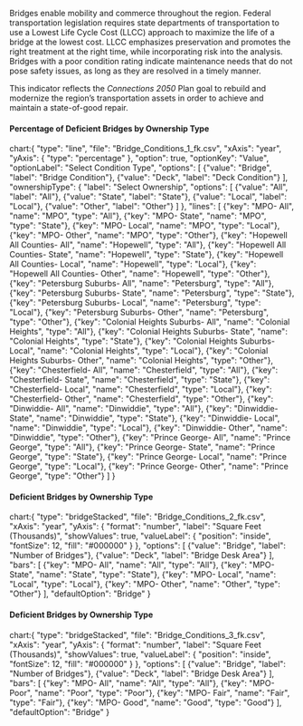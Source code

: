 Bridges enable mobility and commerce throughout the region. Federal transportation legislation requires state departments of transportation to use a Lowest Life Cycle Cost (LLCC) approach to maximize the life of a bridge at the lowest cost. LLCC emphasizes preservation and promotes the right treatment at the right time, while incorporating risk into the analysis. Bridges with a poor condition rating indicate maintenance needs that do not pose safety issues, as long as they are resolved in a timely manner.

This indicator reflects the _Connections 2050_ Plan goal to rebuild and modernize the region’s transportation assets in order to achieve and maintain a state-of-good repair.

#### Percentage of Deficient Bridges by Ownership Type

chart:{
"type": "line",
"file": "Bridge_Conditions_1_fk.csv",
"xAxis": "year",
"yAxis": {
"type": "percentage"
},
"option": true,
"optionKey": "Value",
"optionLabel": "Select Condition Type",
"options": [
{"value": "Bridge", "label": "Bridge Condition"},
{"value": "Deck", "label": "Deck Condition"}
],
"ownershipType": {
"label": "Select Ownership",
"options": [
{"value": "All", "label": "All"},
{"value": "State", "label": "State"},
{"value": "Local", "label": "Local"},
{"value": "Other", "label": "Other"}
]
},
"lines": [
{"key": "MPO- All", "name": "MPO", "type": "All"},
{"key": "MPO- State", "name": "MPO", "type": "State"},
{"key": "MPO- Local", "name": "MPO", "type": "Local"},
{"key": "MPO- Other", "name": "MPO", "type": "Other"},
{"key": "Hopewell All Counties- All", "name": "Hopewell", "type": "All"},
{"key": "Hopewell All Counties- State", "name": "Hopewell", "type": "State"},
{"key": "Hopewell All Counties- Local", "name": "Hopewell", "type": "Local"},
{"key": "Hopewell All Counties- Other", "name": "Hopewell", "type": "Other"},
{"key": "Petersburg Suburbs- All", "name": "Petersburg", "type": "All"},
{"key": "Petersburg Suburbs- State", "name": "Petersburg", "type": "State"},
{"key": "Petersburg Suburbs- Local", "name": "Petersburg", "type": "Local"},
{"key": "Petersburg Suburbs- Other", "name": "Petersburg", "type": "Other"},
{"key": "Colonial Heights Suburbs- All", "name": "Colonial Heights", "type": "All"},
{"key": "Colonial Heights Suburbs- State", "name": "Colonial Heights", "type": "State"},
{"key": "Colonial Heights Suburbs- Local", "name": "Colonial Heights", "type": "Local"},
{"key": "Colonial Heights Suburbs- Other", "name": "Colonial Heights", "type": "Other"},
{"key": "Chesterfield- All", "name": "Chesterfield", "type": "All"},
{"key": "Chesterfield- State", "name": "Chesterfield", "type": "State"},
{"key": "Chesterfield- Local", "name": "Chesterfield", "type": "Local"},
{"key": "Chesterfield- Other", "name": "Chesterfield", "type": "Other"},
{"key": "Dinwiddie- All", "name": "Dinwiddie", "type": "All"},
{"key": "Dinwiddie- State", "name": "Dinwiddie", "type": "State"},
{"key": "Dinwiddie- Local", "name": "Dinwiddie", "type": "Local"},
{"key": "Dinwiddie- Other", "name": "Dinwiddie", "type": "Other"},
{"key": "Prince George- All", "name": "Prince George", "type": "All"},
{"key": "Prince George- State", "name": "Prince George", "type": "State"},
{"key": "Prince George- Local", "name": "Prince George", "type": "Local"},
{"key": "Prince George- Other", "name": "Prince George", "type": "Other"}
]
}

#### Deficient Bridges by Ownership Type

chart:{
"type": "bridgeStacked",
"file": "Bridge_Conditions_2_fk.csv",
"xAxis": "year",
"yAxis": {
"format": "number",
"label": "Square Feet (Thousands)",
"showValues": true,
"valueLabel": {
"position": "inside",
"fontSize": 12,
"fill": "#000000"
}
},
"options": [
{"value": "Bridge", "label": "Number of Bridges"},
{"value": "Deck", "label": "Bridge Desk Area"}
],
"bars": [
{"key": "MPO- All", "name": "All", "type": "All"},
{"key": "MPO- State", "name": "State", "type": "State"},
{"key": "MPO- Local", "name": "Local", "type": "Local"},
{"key": "MPO- Other", "name": "Other", "type": "Other"}
],
"defaultOption": "Bridge"
}

#### Deficient Bridges by Ownership Type

chart:{
"type": "bridgeStacked",
"file": "Bridge_Conditions_3_fk.csv",
"xAxis": "year",
"yAxis": {
"format": "number",
"label": "Square Feet (Thousands)",
"showValues": true,
"valueLabel": {
"position": "inside",
"fontSize": 12,
"fill": "#000000"
}
},
"options": [
{"value": "Bridge", "label": "Number of Bridges"},
{"value": "Deck", "label": "Bridge Desk Area"}
],
"bars": [
{"key": "MPO- All", "name": "All", "type": "All"},
{"key": "MPO- Poor", "name": "Poor", "type": "Poor"},
{"key": "MPO- Fair", "name": "Fair", "type": "Fair"},
{"key": "MPO- Good", "name": "Good", "type": "Good"}
],
"defaultOption": "Bridge"
}
